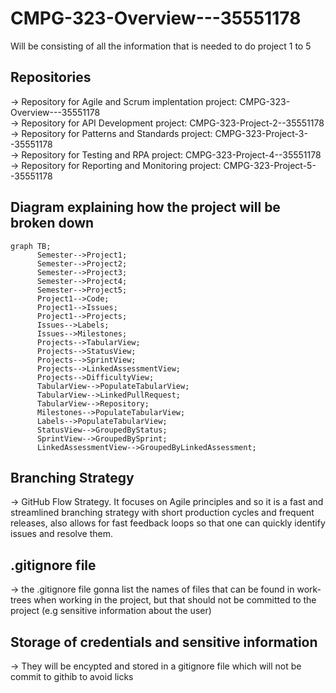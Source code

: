 # CMPG-323-Overview---35551178
Will be consisting of all the information that is needed to do project 1 to 5

## Repositories
-> Repository for Agile and Scrum implentation project: CMPG-323-Overview---35551178 \
-> Repository for API Development project: CMPG-323-Project-2--35551178 \
-> Repository for Patterns and Standards project: CMPG-323-Project-3--35551178 \
-> Repository for Testing and RPA project: CMPG-323-Project-4--35551178 \
-> Repository for Reporting and Monitoring project: CMPG-323-Project-5--35551178

## Diagram explaining how the project will be broken down
```mermaid
graph TB;
      Semester-->Project1;
      Semester-->Project2;
      Semester-->Project3;
      Semester-->Project4;
      Semester-->Project5;
      Project1-->Code;
      Project1-->Issues;
      Project1-->Projects;
      Issues-->Labels;
      Issues-->Milestones;
      Projects-->TabularView;
      Projects-->StatusView;
      Projects-->SprintView;
      Projects-->LinkedAssessmentView;
      Projects-->DifficultyView;
      TabularView-->PopulateTabularView;
      TabularView-->LinkedPullRequest;
      TabularView-->Repository;
      Milestones-->PopulateTabularView;
      Labels-->PopulateTabularView;
      StatusView-->GroupedByStatus;
      SprintView-->GroupedBySprint;
      LinkedAssessmentView-->GroupedByLinkedAssessment;
```

## Branching Strategy
-> GitHub Flow Strategy. It focuses on Agile principles and so it is a fast and streamlined branching strategy with short production cycles and frequent releases, also allows for fast feedback loops so that one can quickly identify issues and resolve them.

## .gitignore file
-> the .gitignore file gonna list the names of files that can be found in work-trees when working in the project, but that should not be committed to the project (e.g sensitive information about the user) 

## Storage of credentials and sensitive information
-> They will be encypted and stored in a gitignore file which will not be commit to githib to avoid licks 
